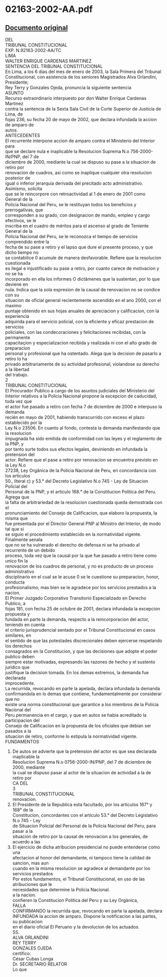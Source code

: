 
02163-2002-AA.pdf
=================
  
[Documento original](https://tc.gob.pe/jurisprudencia/2003/02163-2002-AA.pdf)  
---  
DEL  
TRIBUNAL CONSTITUCIONAL  
EXP. N.92163-2002-AA/TC  
LIMA  
WALTER ENRIQUE CARDENAS MARTINEZ  
SENTENCIA DEL TRIBUNAL CONSTITUCIONAL  
En Lima, a los 6 dias del mes de enero de 2003, la Sala Primera del Tribunal  
Constitucional, con asistencia de los seniores Magistrados Alva Orlandini, Presidente;  
Rey Terry y Gonzales Ojeda, pronuncia la siguiente sentencia  
ASUNTO  
Recurso extraordinario interpuesto por don Walter Enrique Cardenas Martinez  
contra la sentencia de la Sexta Sala Civil de la Corte Superior de Justicia de Lima, de  
fojas 236, su fecha 20 de mayo de 2002, que declara infundada la accion de amparo de  
autos.  
ANTECEDENTES  
El recurrente interpone accion de amparo contra el Ministerio del Interior para  
que se declare nula e inaplicable la Resolucion Suprema N.o 756-2000-IN/PNP, del 7 de  
diciembre de 2000, mediante la cual se dispuso su pase a la situacion de retiro por  
renovacion de cuadros, asi como se inaplique cualquier otra resolucion posterior de  
igual o inferior jerarquia derivada del precitado acto administrativo. Asimismo, solicita  
que se le reincorpore con retroactividad al 1 de enero de 2001 como General de la  
Policia Nacional del Peru, se le restituyan todos los beneficios y prerrogativas, que  
corresponden a su grado, con designacion de mando, empleo y cargo efectivos, se le  
inscriba en el cuadro de méritos para el ascenso al grado de Teniente General de la  
Policia Nacional del Peru, se le reconozca el tiempo de servicios comprendido entre la  
fecha de su pase a retiro y el lapso que dure el presente proceso, y que dicho tiempo no  
se contabilice 0 acumule de manera desfavorable. Refiere que la resolucion cuestionada  
es ilegal e injustificado su pase a retiro, por cuanto carece de motivacion y no se ha  
incorporado en ella los informes O dictâmenes que la sustentan, por lo que deviene en  
nula. Indica que la sola expresion de la causal de renovacion no se condice con su  
situacion de oficial general recientemente ascendido en el ano 2000, con el maximo  
puntaje obtenido en sus hojas anuales de apreciacion y calificacion, con la experiencia  
adquirida para el servicio policial, con la eficiente y eficaz prestacion de servicios  
policiales, con las condecoraciones y felicitaciones recibidas, con la permanente  
capacitaçion y especializacion recibida y realizada ni con el alto grado de preparacion  
personal y profesional que ha ostentado. Alega que la decision de pasarlo a retiro lo ha  
privado arbitrariamente de su actividad profesional, violandose su derecho a la libertad  
del trabajo.  
2  
TRIBUNAL CONSTITUCIONAL  
El Procurador Publico a cargo de los asuntos judiciales del Ministerio del  
Interior relativos a la Policia Nacional propone la excepcion de caducidad, toda vez que  
el actor fue pasado a retiro con fecha 7 de diciembre de 2000 e interpuso la demanda  
recién en mayo de 2001, habiendo transcurrido con exceso el plazo establecido por la  
Ley N.o 23506. En cuanto al fondo, contesta la demanda manifestando que la resolucion  
impugnada ha sido emitida de conformidad con las leyes y el reglamento de la PNP, y  
por tanto surte todos sus efectos legales, deviniendo en infundada la pretension del  
actor. Refiere que el pase a retiro por renovacion se encuentra previsto en la Ley N.o  
27238, Ley Orgânica de la Policia Nacional de Peru, en concordancia con los articulos  
50., literal c) y 53.° del Decreto Legislativo N.o 745 - Ley de Situacion Policial del  
Personal de la PNP, y el articulo 168.° de la Constitucion Politica del Peru. Agrega que  
la falta de arbitrariedad de la resolucion cuestionada queda demostrada con el  
pronunciamiento del Consejo de Calificacion, que elaboro la propuesta, la misma que  
fue presentada por el Director General PNP al Ministro del Interior, de modo tal que si  
se siguio el procedimiento establecido en la normatividad vigente. Finalmente senala  
que no se ha vulnerado el derecho de defensa ni se ha privado al recurrente de un debido  
proceso, toda vez que la causal por la que fue pasado a retiro tiene como unico fin la  
renovacion de los cuadros de personal, y no es producto de un proceso administrativo  
disciplinario en el cual se le acuse 0 se le cuestione su preparacion, honor, conducta  
profesionalismo; mas bien se le agradece por los servicios prestados a la nacion.  
El Primer Juzgado Corporativo Transitorio Especializado en Derecho Publico, a  
fojas 181, con fecha 25 de octubre de 2001, declara infundada la excepcion propuesta y  
fundada en parte la demanda, respecto a la reincorporacion del actor, teniendo en cuenta  
el criterio jurisprudencial sentado por el Tribunal Constitucional en casos similares, en  
el sentido de que las potestades discrecionales deben ejercerse respetando los derechos  
consagrados en la Constitucion, y que las decisiones que adopte el poder publico deben  
siempre estar motivadas, expresando las razones de hecho y el sustento juridico que  
justifique la decision tomada. En los demas extremos, la demanda fue declarada  
improcedente.  
La recurrida, revocando en parte la apelada, declara infundada la demanda  
confirmandola en lo demas que contiene, fundamentalmente por considerar que no  
existe una norma constitucional que garantice a los miembros de la Policia Nacional del  
Peru permanencia en el cargo, y que en autos se habia acreditado la participacion del  
Consejo de Calificacion en la propuesta de los oficiales que debian ser pasados a la  
situacion de retiro, conforme lo estipula la normatividad vigente.  
FUNDAMENTOS  
1. De autos se advierte que la pretension del actor es que sea declarada inaplicable la  
Resolucion Suprema N.o 0756-2000-IN/PNP, del 7 de diciembre de 2000, mediante  
la cual se dispuso pasar al actor de la situacion de actividad a la de retiro por  
CA DEL  
3  
TRIBUNAL CONSTITUCIONAL  
renovacion.  
2. El Presidente de la Republica esta facultado, por los articulos 167° y 168° de la  
Constitucion, concordantes con el articulo 53.° del Decreto Legislativo N.o 745 - Ley  
de Situacion Policial del Personal de la Policia Nacional del Peru, para pasar a la  
situacion de retiro por la causal de renovacion a los generales, de acuerdo a las  
3. El ejercicio de dicha atribucion presidencial no puede entenderse como una  
afectacion al honor del demandante, ni tampoco tiene la calidad de sancion, mas aun  
cuando en la misma resolucion se agradece al demandante por los servicios prestados  
Por estos fundamentos, el Tribunal Constitucional, en uso de las atribuciones que le  
necesidades que determine la Policia Nacional.  
a la nacion.  
confieren la Constitucion Politica del Peru y su Ley Orgànica,  
FALLA  
CONFIRMANDO la recurrida que, revocando en parte la apelada, declara  
INFUNDADA la accion de amparo. Dispone la notificacion a las partes, su publicacion  
en el diario oficial El Peruano y la devolucion de los actuados.  
SS.  
ALVA ORLANDINI  
REY TERRY  
GONZALES OJEDA  
certifico:  
César Cubas Longa  
Dr. SECRETARIO RELATOR  
Lo que